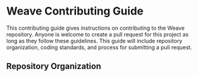 <h1>Weave Contributing Guide</h1>
This contributing guide gives instructions on contributing to the Weave repository. Anyone is welcome to create a pull request for this project as long as they follow these guidelines. This guide will include repository organization, coding standards, and process for submitting a pull request.
<br>
<h2>Repository Organization</h2>
